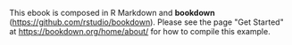 This ebook is composed in R Markdown and **bookdown** (https://github.com/rstudio/bookdown). Please see the page "Get Started" at https://bookdown.org/home/about/ for how to compile this example.
